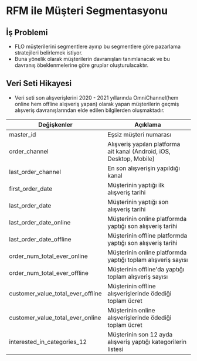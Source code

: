 # RFM ile Müşteri Segmentasyonu 

## İş Problemi 

- FLO müşterilerini segmentlere ayırıp bu segmentlere göre pazarlama stratejileri belirlemek istiyor.
- Buna yönelik olarak müşterilerin davranışları tanımlanacak ve bu davranış öbeklenmelerine göre gruplar oluşturulacaktır.

## Veri Seti Hikayesi
- Veri seti son alışverişlerini 2020 - 2021 yıllarında OmniChannel(hem online hem offline alışveriş yapan) olarak yapan müşterilerin geçmiş alışveriş davranışlarından elde edilen bilgilerden oluşmaktadır.

| Değişkenler                    | Açıklama                                                      |
| ------------------------ | ------------------------------------------------------------- |
| master_id                | Eşsiz müşteri numarası                                        |
| order_channel            | Alışveriş yapılan platforma ait kanal (Android, iOS, Desktop, Mobile) |
| last_order_channel       | En son alışverişin yapıldığı kanal                             |
| first_order_date         | Müşterinin yaptığı ilk alışveriş tarihi                        |
| last_order_date          | Müşterinin yaptığı son alışveriş tarihi                        |
| last_order_date_online   | Müşterinin online platformda yaptığı son alışveriş tarihi       |
| last_order_date_offline  | Müşterinin offline platformda yaptığı son alışveriş tarihi      |
| order_num_total_ever_online     | Müşterinin online platformda yaptığı toplam alışveriş sayısı    |
| order_num_total_ever_offline    | Müşterinin offline'da yaptığı toplam alışveriş sayısı           |
| customer_value_total_ever_offline    | Müşterinin offline alışverişlerinde ödediği toplam ücret       |
| customer_value_total_ever_online     | Müşterinin online alışverişlerinde ödediği toplam ücret        |
| interested_in_categories_12 | Müşterinin son 12 ayda alışveriş yaptığı kategorilerin listesi |
